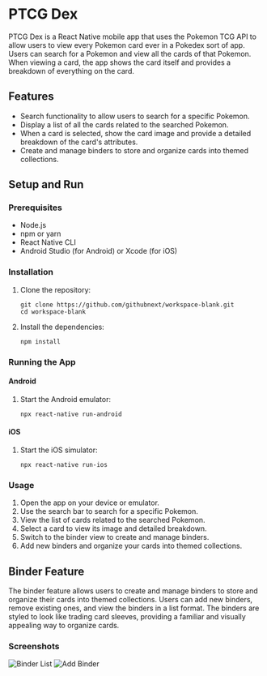 # PTCG Dex

PTCG Dex is a React Native mobile app that uses the Pokemon TCG API to allow users to view every Pokemon card ever in a Pokedex sort of app. Users can search for a Pokemon and view all the cards of that Pokemon. When viewing a card, the app shows the card itself and provides a breakdown of everything on the card.

## Features

- Search functionality to allow users to search for a specific Pokemon.
- Display a list of all the cards related to the searched Pokemon.
- When a card is selected, show the card image and provide a detailed breakdown of the card's attributes.
- Create and manage binders to store and organize cards into themed collections.

## Setup and Run

### Prerequisites

- Node.js
- npm or yarn
- React Native CLI
- Android Studio (for Android) or Xcode (for iOS)

### Installation

1. Clone the repository:
   ```
   git clone https://github.com/githubnext/workspace-blank.git
   cd workspace-blank
   ```

2. Install the dependencies:
   ```
   npm install
   ```

### Running the App

#### Android

1. Start the Android emulator:
   ```
   npx react-native run-android
   ```

#### iOS

1. Start the iOS simulator:
   ```
   npx react-native run-ios
   ```

### Usage

1. Open the app on your device or emulator.
2. Use the search bar to search for a specific Pokemon.
3. View the list of cards related to the searched Pokemon.
4. Select a card to view its image and detailed breakdown.
5. Switch to the binder view to create and manage binders.
6. Add new binders and organize your cards into themed collections.

## Binder Feature

The binder feature allows users to create and manage binders to store and organize their cards into themed collections. Users can add new binders, remove existing ones, and view the binders in a list format. The binders are styled to look like trading card sleeves, providing a familiar and visually appealing way to organize cards.

### Screenshots

![Binder List](screenshots/binder_list.png)
![Add Binder](screenshots/add_binder.png)
